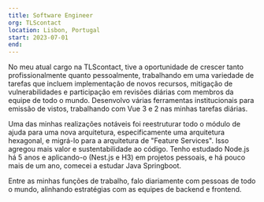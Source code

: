 ```yaml
---
title: Software Engineer
org: TLScontact
location: Lisbon, Portugal
start: 2023-07-01
end:
---
```

No meu atual cargo na TLScontact, tive a oportunidade de crescer tanto profissionalmente quanto pessoalmente, trabalhando em uma variedade de tarefas que incluem implementação de novos recursos, mitigação de vulnerabilidades e participação em revisões diárias com membros da equipe de todo o mundo. Desenvolvo várias ferramentas institucionais para emissão de vistos, trabalhando com Vue 3 e 2 nas minhas tarefas diárias.

Uma das minhas realizações notáveis foi reestruturar todo o módulo de ajuda para uma nova arquitetura, especificamente uma arquitetura hexagonal, e migrá-lo para a arquitetura de "Feature Services". Isso agregou mais valor e sustentabilidade ao código. Tenho estudado Node.js há 5 anos e aplicando-o (Nest.js e H3) em projetos pessoais, e há pouco mais de um ano, comecei a estudar Java Springboot.

Entre as minhas funções de trabalho, falo diariamente com pessoas de todo o mundo, alinhando estratégias com as equipes de backend e frontend.